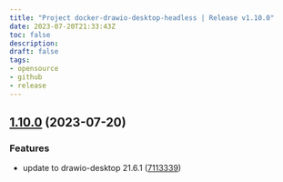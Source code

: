 ```yaml
---
title: "Project docker-drawio-desktop-headless | Release v1.10.0"
date: 2023-07-20T21:33:43Z
toc: false
description: 
draft: false
tags:
- opensource
- github
- release
---
```

## [1.10.0](https://github.com/rlespinasse/docker-drawio-desktop-headless/compare/v1.9.0...v1.10.0) (2023-07-20)


### Features

* update to drawio-desktop 21.6.1 ([7113339](https://github.com/rlespinasse/docker-drawio-desktop-headless/commit/71133394f60baa0ac23ce41c2112810e6efffd50))



